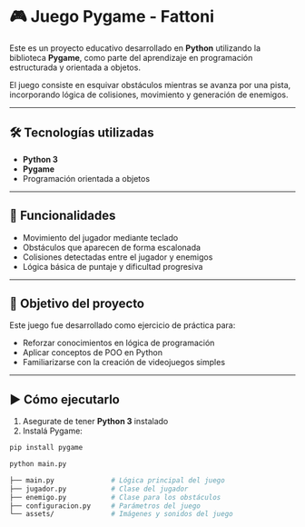 # 🎮 Juego Pygame - Fattoni

Este es un proyecto educativo desarrollado en **Python** utilizando la biblioteca **Pygame**, como parte del aprendizaje en programación estructurada y orientada a objetos.

El juego consiste en esquivar obstáculos mientras se avanza por una pista, incorporando lógica de colisiones, movimiento y generación de enemigos.

---

## 🛠️ Tecnologías utilizadas

- **Python 3**
- **Pygame**
- Programación orientada a objetos

---

## 🚀 Funcionalidades

- Movimiento del jugador mediante teclado
- Obstáculos que aparecen de forma escalonada
- Colisiones detectadas entre el jugador y enemigos
- Lógica básica de puntaje y dificultad progresiva

---

## 🧠 Objetivo del proyecto

Este juego fue desarrollado como ejercicio de práctica para:

- Reforzar conocimientos en lógica de programación
- Aplicar conceptos de POO en Python
- Familiarizarse con la creación de videojuegos simples

---

## ▶️ Cómo ejecutarlo

1. Asegurate de tener **Python 3** instalado  
2. Instalá Pygame:

```bash
pip install pygame

python main.py

├── main.py              # Lógica principal del juego
├── jugador.py           # Clase del jugador
├── enemigo.py           # Clase para los obstáculos
├── configuracion.py     # Parámetros del juego
└── assets/              # Imágenes y sonidos del juego
